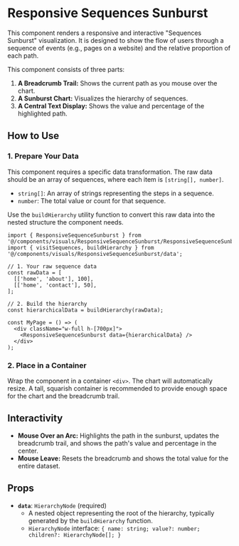 # Responsive Sequences Sunburst

This component renders a responsive and interactive "Sequences Sunburst" visualization. It is designed to show the flow of users through a sequence of events (e.g., pages on a website) and the relative proportion of each path.

This component consists of three parts:
1.  **A Breadcrumb Trail:** Shows the current path as you mouse over the chart.
2.  **A Sunburst Chart:** Visualizes the hierarchy of sequences.
3.  **A Central Text Display:** Shows the value and percentage of the highlighted path.

## How to Use

### 1. Prepare Your Data

This component requires a specific data transformation. The raw data should be an array of sequences, where each item is `[string[], number]`.

-   `string[]`: An array of strings representing the steps in a sequence.
-   `number`: The total value or count for that sequence.

Use the `buildHierarchy` utility function to convert this raw data into the nested structure the component needs.

```tsx
import { ResponsiveSequenceSunburst } from '@/components/visuals/ResponsiveSequenceSunburst/ResponsiveSequenceSunburst';
import { visitSequences, buildHierarchy } from '@/components/visuals/ResponsiveSequenceSunburst/data';

// 1. Your raw sequence data
const rawData = [
  [['home', 'about'], 100],
  [['home', 'contact'], 50],
];

// 2. Build the hierarchy
const hierarchicalData = buildHierarchy(rawData);

const MyPage = () => (
  <div className="w-full h-[700px]">
    <ResponsiveSequenceSunburst data={hierarchicalData} />
  </div>
);
```

### 2. Place in a Container

Wrap the component in a container `<div>`. The chart will automatically resize. A tall, squarish container is recommended to provide enough space for the chart and the breadcrumb trail.

## Interactivity

-   **Mouse Over an Arc:** Highlights the path in the sunburst, updates the breadcrumb trail, and shows the path's value and percentage in the center.
-   **Mouse Leave:** Resets the breadcrumb and shows the total value for the entire dataset.

## Props

-   **`data`**: `HierarchyNode` (required)
    -   A nested object representing the root of the hierarchy, typically generated by the `buildHierarchy` function.
    -   `HierarchyNode` interface: `{ name: string; value?: number; children?: HierarchyNode[]; }`
